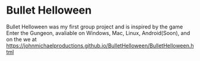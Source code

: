 # Bullet Helloween

Bullet Helloween was my first group project and is inspired by the game Enter the Gungeon, avaliable on Windows, Mac, Linux, Android(Soon), and on the we at https://johnmichaelproductions.github.io/BulletHelloween/BulletHelloween.html
